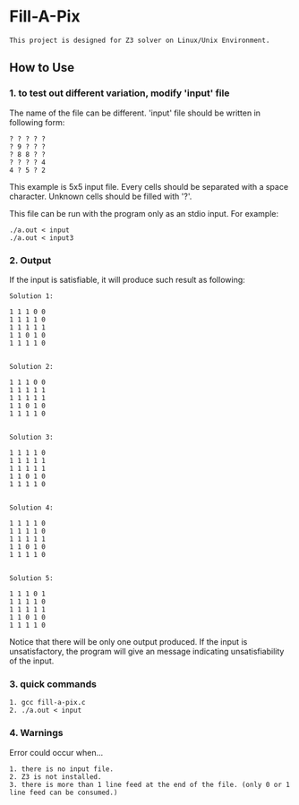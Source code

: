 # Fill-A-Pix

```
This project is designed for Z3 solver on Linux/Unix Environment.
```

## How to Use

### 1. to test out different variation, modify 'input' file

The name of the file can be different.
'input' file should be written in following form:
```
? ? ? ? ?
? 9 ? ? ?
? 8 8 ? ?
? ? ? ? 4
4 ? 5 ? 2
```
This example is 5x5 input file. 
Every cells should be separated with a space character.
Unknown cells should be filled with '?'.

This file can be run with the program only as an stdio input.
For example:
```
./a.out < input
./a.out < input3
```

### 2. Output

If the input is satisfiable, it will produce such result as following:
```
Solution 1:

1 1 1 0 0
1 1 1 1 0
1 1 1 1 1
1 1 0 1 0
1 1 1 1 0


Solution 2:

1 1 1 0 0
1 1 1 1 1
1 1 1 1 1
1 1 0 1 0
1 1 1 1 0


Solution 3:

1 1 1 1 0
1 1 1 1 1
1 1 1 1 1
1 1 0 1 0
1 1 1 1 0


Solution 4:

1 1 1 1 0
1 1 1 1 0
1 1 1 1 1
1 1 0 1 0
1 1 1 1 0


Solution 5:

1 1 1 0 1
1 1 1 1 0
1 1 1 1 1
1 1 0 1 0
1 1 1 1 0

```

Notice that there will be only one output produced.
If the input is unsatisfactory, the program will give an message indicating unsatisfiability of the input.

### 3. quick commands
```
1. gcc fill-a-pix.c
2. ./a.out < input
```

### 4. Warnings

Error could occur when...

```
1. there is no input file.
2. Z3 is not installed.
3. there is more than 1 line feed at the end of the file. (only 0 or 1 line feed can be consumed.)
```